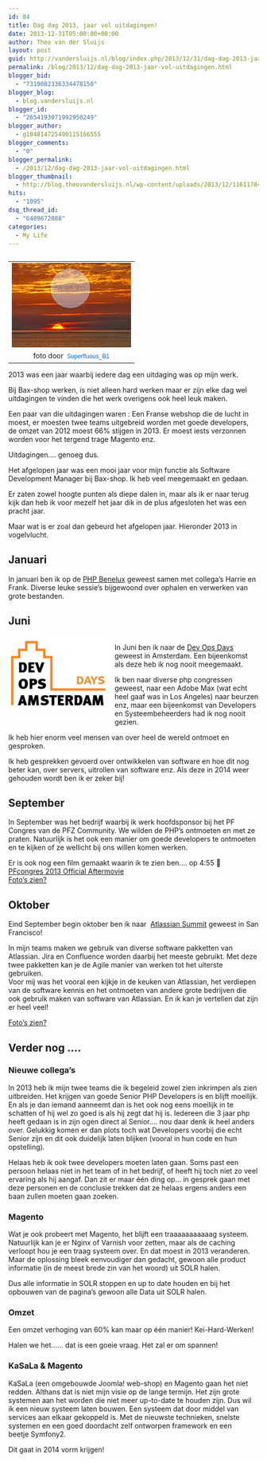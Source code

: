 ```yaml
---
id: 84
title: Dag dag 2013, jaar vol uitdagingen!
date: 2013-12-31T05:00:00+00:00
author: Theo van der Sluijs
layout: post
guid: http://vandersluijs.nl/blog/index.php/2013/12/31/dag-dag-2013-jaar-vol-uitdagingen/
permalink: /blog/2013/12/dag-dag-2013-jaar-vol-uitdagingen.html
blogger_bid:
  - "7319082336334478150"
blogger_blog:
  - blog.vandersluijs.nl
blogger_id:
  - "2654193071992950249"
blogger_author:
  - g104814725400115166555
blogger_comments:
  - "0"
blogger_permalink:
  - /2013/12/dag-dag-2013-jaar-vol-uitdagingen.html
blogger_thumbnail:
  - http://blog.theovandersluijs.nl/wp-content/uploads/2013/12/11611784853_148d484536_m.jpg
hits:
  - "1095"
dsq_thread_id:
  - "6489672088"
categories:
  - My Life
---
```

<table cellpadding="0" cellspacing="0" style="float: left; margin-right: 1em; text-align: left;">
  <tr>
    <td style="text-align: center;">
      <a href="/images/2013/12/11611784853_148d484536_m.jpg" style="clear: left; margin-bottom: 1em; margin-left: auto; margin-right: auto;"><img border="0" src="/images/2013/12/11611784853_148d484536_m.jpg" /></a>
    </td>
  </tr>
  
  <tr>
    <td style="text-align: center;">
      foto door &nbsp;<a href="http://www.flickr.com/photos/93741446@N04/" style="background-color: #fefefe; color: #0063dc; font-family: Arial, Helvetica, sans-serif; font-size: 12px; line-height: 18px; text-align: left; text-decoration: none;">Superfluous_B1</a>
    </td>
  </tr>
</table>

2013 was een jaar waarbij iedere dag een uitdaging was op mijn werk.

Bij Bax-shop werken, is niet alleen hard werken maar er zijn elke dag wel uitdagingen te vinden die het werk overigens ook heel leuk maken.

Een paar van die uitdagingen waren : Een Franse webshop die de lucht in moest, er moesten twee teams uitgebreid worden met goede developers, de omzet van 2012 moest 66% stijgen in 2013. Er moest iests verzonnen worden voor het tergend trage Magento enz.

Uitdagingen&#8230;. genoeg dus.  
<!--more-->Het afgelopen jaar was een mooi jaar voor mijn functie als Software Development Manager bij Bax-shop. Ik heb veel meegemaakt en gedaan.

Er zaten zowel hoogte punten als diepe dalen in, maar als ik er naar terug kijk dan heb ik voor mezelf het jaar dik in de plus afgesloten het was een pracht jaar.

Maar wat is er zoal dan gebeurd het afgelopen jaar. Hieronder 2013 in vogelvlucht.

## Januari

In januari ben ik op de <a href="http://phpbenelux.nl/" target="_blank">PHP Benelux</a> geweest samen met collega&#8217;s Harrie en Frank. Diverse leuke sessie&#8217;s bijgewoond over ophalen en verwerken van grote bestanden.

## Juni

<div style="clear: both; text-align: center;">
  <a href="/images/2013/12/dod-amsterdam.png" style="clear: left; float: left; margin-bottom: 1em; margin-right: 1em;"><img border="0" src="/images/2013/12/dod-amsterdam.png" height="149" width="200" /></a>
</div>

In Juni ben ik naar de <a href="http://www.devopsdays.org/events/2013-amsterdam/" target="_blank">Dev Ops Days</a> geweest in Amsterdam. Een bijeenkomst als deze heb ik nog nooit meegemaakt.

Ik ben naar diverse php congressen geweest, naar een Adobe Max (wat echt heel gaaf was in Los Angeles) naar beurzen enz, maar een bijeenkomst van Developers en Systeembeheerders had ik nog nooit gezien.

Ik heb hier enorm veel mensen van over heel de wereld ontmoet en gesproken.

Ik heb gesprekken gevoerd over ontwikkelen van software en hoe dit nog beter kan, over servers, uitrollen van software enz. Als deze in 2014 weer gehouden wordt ben ik er zeker bij!

## September

<div>
  In September was het bedrijf waarbij ik werk hoofdsponsor bij het PF Congres van de PFZ Community. We wilden de PHP&#8217;s ontmoeten en met ze praten. Natuurlijk is het ook een manier om goede developers te ontmoeten en te kijken of ze wellicht bij ons willen komen werken.</p>
</div>

<div>
  Er is ook nog een film gemaakt waarin ik te zien ben&#8230;. op 4:55 🙂 <br /><a href="http://vimeo.com/80259628">PFcongres 2013 Official Aftermovie</a>
</div>

<div>
  <a href="http://www.flickr.com/photos/tvds/sets/72157639657836025/" target="_blank">Foto&#8217;s zien?</a>
</div>

## Oktober

Eind September begin oktober ben ik naar &nbsp;<a href="http://atlassian%20summit/" target="_blank">Atlassian Summit</a> geweest in San Francisco!

<div style="clear: both; text-align: center;">
</div>

<div style="clear: both; text-align: center;">
</div>

<div style="clear: both; text-align: center;">
</div>

<div style="text-align: center;">
</div>

<div style="clear: both; text-align: center;">
</div>

<div style="clear: both; text-align: left;">
  In mijn teams maken we gebruik van diverse software pakketten van Atlassian. Jira en Confluence worden daarbij het meeste gebruikt. Met deze twee pakketten kan je de Agile manier van werken tot het uiterste gebruiken.
</div>

<div style="clear: both; text-align: left;">
</div>

<div style="clear: both; text-align: left;">
  Voor mij was het vooral een kijkje in de keuken van Atlassian, het verdiepen van de software kennis en het ontmoeten van andere grote bedrijven die ook gebruik maken van software van Atlassian. En ik kan je vertellen dat zijn er heel veel!
</div>

<a href="http://www.flickr.com/photos/tvds/sets/72157639653073306/" target="_blank">Foto&#8217;s zien?</a>

## Verder nog &#8230;.

### Nieuwe collega&#8217;s

In 2013 heb ik mijn twee teams die ik begeleid zowel zien inkrimpen als zien uitbreiden. Het krijgen van goede Senior PHP Developers is en blijft moeilijk. En als je dan iemand aanneemt dan is het ook nog eens moeilijk in te schatten of hij wel zo goed is als hij zegt dat hij is. Iedereen die 3 jaar php heeft gedaan is in zijn ogen direct al Senior&#8230;. nou daar denk ik heel anders over. Gelukkig komen er dan plots toch wat Developers voorbij die echt Senior zijn en dit ook duidelijk laten blijken (vooral in hun code en hun opstelling).

Helaas heb ik ook twee developers moeten laten gaan. Soms past een persoon helaas niet in het team of in het bedrijf, of heeft hij toch niet zo veel ervaring als hij aangaf. Dan zit er maar één ding op&#8230; in gesprek gaan met deze personen en de conclusie trekken dat ze helaas ergens anders een baan zullen moeten gaan zoeken.

### Magento

Wat je ook probeert met Magento, het blijft een traaaaaaaaaaag systeem. Natuurlijk kan je er Nginx of Varnish voor zetten, maar als de caching verloopt hou je een traag systeem over. En dat moest in 2013 veranderen. Maar de oplossing bleek eenvoudiger dan gedacht, gewoon alle product informatie (in de meest brede zin van het woord) uit SOLR halen.

Dus alle informatie in SOLR stoppen en up to date houden en bij het opbouwen van de pagina&#8217;s gewoon alle Data uit SOLR halen.

### Omzet

Een omzet verhoging van 60% kan maar op één manier! Kei-Hard-Werken!

Halen we het&#8230;&#8230; dat is een goeie vraag. Het zal er om spannen!

### KaSaLa & Magento

KaSaLa (een omgebouwde Joomla! web-shop) en Magento gaan het niet redden. Althans dat is niet mijn visie op de lange termijn. Het zijn grote systemen aan het worden die niet meer up-to-date te houden zijn. Dus wil ik een nieuw systeem laten bouwen. Een systeem dat door middel van services aan elkaar gekoppeld is. Met de nieuwste technieken, snelste systemen en een goed doordacht zelf ontworpen framework en een beetje&nbsp;Symfony2.

Dit gaat in 2014 vorm krijgen!